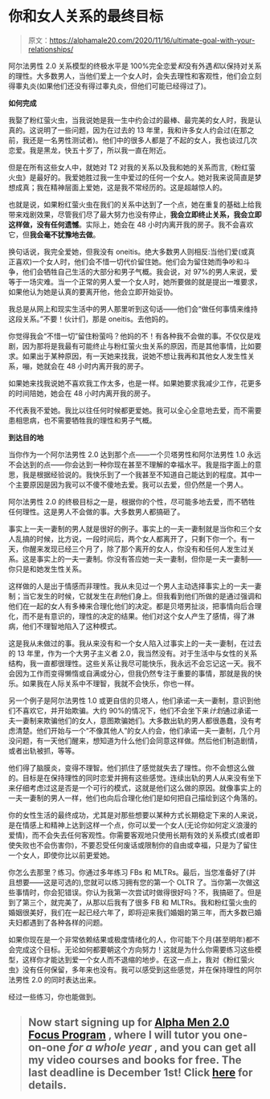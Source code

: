 # 你和女人关系的最终目标

> 原文：<https://alphamale20.com/2020/11/16/ultimate-goal-with-your-relationships/>

阿尔法男性 2.0 关系模型的终极水平是 100%完全恋爱*和*没有外遇*和*以保持对关系的理性。大多数男人，当他们爱上一个女人时，会失去理性和客观性，他们会立刻得睾丸炎(如果他们还没有得过睾丸炎，但他们可能已经得过了)。

**如何完成**

我娶了粉红萤火虫，当我说她是我一生中约会过的最棒、最完美的女人时，我是认真的。这说明了一些问题，因为在过去的 13 年里，我和许多女人约会过(在那之前，我还是一名男性测试者)。他们中的很多人都是了不起的女人，我也谈过几次恋爱。我是黑龙，快五十岁了，所以我一直在附近。

但是在所有这些女人中，就她对 T2 对我的关系以及我和她的关系而言,《粉红萤火虫》是最好的。我爱她胜过我一生中爱过的任何一个女人。她对我来说简直是梦想成真；我在精神层面上爱她，这是我不常经历的。这是超越惊人的。

也就是说，如果粉红萤火虫在我们的关系中达到了一个点，她在重复的基础上给我带来戏剧效果，尽管我们尽了最大努力也没有停止，**我会立即终止关系，我会立即这样做，没有任何遗憾**。实际上，她会在 48 小时内离开我的房子。我不会喜欢它，但**我会毫不犹豫地去做**。

换句话说，我完全爱她，但我没有 oneitis。绝大多数男人则相反:当他们爱(或真正喜欢)一个女人时，他们会不惜一切代价留住她。他们会为留住她而争吵和斗争，他们会牺牲自己生活的大部分和男子气概。我会说，对 97%的男人来说，爱等于一场灾难。当一个正常的男人爱一个女人时，她所要做的就是提出一堆要求，如果他认为她是认真的要离开他，他会立即开始妥协。

我总是从网上和现实生活中的男人那里听到这句话——他们会“做任何事情来维持这段关系。”不要！伙计们，那是 oneitis。去他妈的。

你觉得我会“不惜一切”留住粉萤吗？他妈的不！有各种我不会做的事。不仅仅是戏剧，因为那将是我最有可能终止与粉红萤火虫关系的原因，而是其他事情，比如要求。如果出于某种原因，有一天她来找我，说她不想让我再和其他女人发生性关系，嘣，她就会在 48 小时内离开我的房子。

如果她来找我说她不喜欢我工作太多，也是一样。如果她要求我减少工作，花更多的时间陪她，她会在 48 小时内离开我的房子。

不代表我不爱她。我比以往任何时候都更爱她。我可以全心全意地去爱，而不需要患相思病，也不需要牺牲我的理性和男子气概。

**到达目的地**

当你作为一个阿尔法男性 2.0 达到那个点——一个贝塔男性和阿尔法男性 1.0 永远不会达到的点——你会达到一种你现在甚至不理解的幸福水平。我是指字面上的意思，我是根据经验说的。我快乐到了一个我甚至不知道自己能达到的程度。其中一个主要原因是因为我可以不傻不傻地去爱。我可以去爱，但仍然是一个男人。

阿尔法男性 2.0 的终极目标之一是，根据你的个性，尽可能多地去爱，而不牺牲任何理性。这是男人不会做的事。大多数男人都搞砸了。

事实上一夫一妻制的男人就是很好的例子。事实上的一夫一妻制就是当你和三个女人乱搞的时候，比方说，一段时间后，两个女人都离开了，只剩下你一个。有一天，你醒来发现已经三个月了，除了那个离开的女人，你没有和任何人发生过关系。这是事实上的一夫一妻制。你没有答应她一夫一妻制，但你是一夫一妻制——你只是和她发生性关系。

这样做的人是出于情感而非理性。我从未见过一个男人主动选择事实上的一夫一妻制；当它发生的时候，它就发生在*到*他们身上。但我看到他们所做的是通过强调和他们在一起的女人有多棒来合理化他们的决定。都是贝塔男扯淡，把事情向后合理化，而不是有意识的，理性的决定的结果。他们对这个女人产生了感情，得了淋病，他们不理智地陷入了这种模式。

这是我从未做过的事。我从来没有和一个女人陷入过事实上的一夫一妻制，在过去的 13 年里，作为一个大男子主义者 2.0，我当然没有。对于生活中与女性的关系结构，我一直都很理性。这些关系让我尽可能快乐，我永远不会忘记这一天。我不会因为工作而变得懒惰或自满或分心，但我仍然专注于重要的事情，那就是我的快乐。如果我在人际关系中不理智，我就不会快乐，你也一样。

另一个例子是阿尔法男性 1.0 或更自信的贝塔人，他们承诺一夫一妻制，意识到他们不喜欢它，并开始欺骗。大约 90%的情况下，他们不会坐下来*计划*通过承诺一夫一妻制来欺骗他们的女人，意图欺骗她们。大多数出轨的男人都很愚蠢，没有考虑清楚。他们开始与一个“不像其他人”的女人约会，他们承诺一夫一妻制，几个月没问题，有一天他们醒来，想知道为什么他们会同意这样做。然后他们制造剧情，或者出轨被抓，等等。

他们得了脑膜炎，变得不理智。他们抓住了感觉就失去了理性。你不会想这么做的。目标是在保持理性的同时恋爱并拥有这些感觉。连续出轨的男人从来没有坐下来仔细考虑过这是否是一个可行的模式，这就是他们这么做的原因。就像事实上的一夫一妻制的男人一样，他们也向后合理化他们是如何把自己描绘到这个角落的。

你的女性生活的最终成功，尤其是对那些想要以某种方式长期稳定下来的人来说，是在情感上和精神上达到这样一个点，你可以爱一个女人(无论你如何定义浪漫的爱情)，而不会失去任何客观性。你需要客观地只使用长期有效的关系模式(或者即使失败也不会伤害你)，不要忍受任何废话或限制你的自由或幸福，只是为了留住一个女人，即使你比以前更爱她。

你怎么去那里？练习。你通过多年练习 FBs 和 MLTRs。最后，当您准备好了(并且想要——这是可选的),您就可以练习拥有您的第一个 OLTR 了。当你第一次做这些事情时，你会犯错误。你认为我第一次尝试时做得很好吗？不，我搞砸了。但是到了第三个，就完美了，从那以后我有了很多 FB 和 MLTRs。我和粉红萤火虫的婚姻很美好，我们在一起已经六年了，即将迎来我们婚姻的第三年，而大多数已婚夫妇都遇到了各种各样的问题。

如果你现在是一个非常依赖结果或极度情绪化的人，你可能下个月(甚至明年)都不会完成这个目标。无论如何都要朝这个方向努力！这就是为什么你需要练习这些模型，这样你才能达到爱一个女人而不退缩的地步。在这一点上，我对《粉红萤火虫》没有任何保留，多年来也没有。我可以感受到这些感觉，并在保持理性的阿尔法男性 2.0 的同时表达出来。

经过一些练习，你也能做到。

> ## **Now start signing up for [Alpha Men 2.0 Focus Program](https://alphamale20.kartra.com/page/aem42) , where I will tutor you one-on-one *for a whole year* , and you can get all my video courses and books for free. The last deadline is December 1st! Click [here](https://alphamale20.kartra.com/page/aem42) for details.**